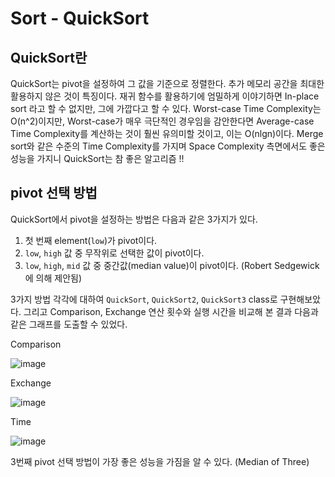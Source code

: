 # Sort - QuickSort

## QuickSort란

QuickSort는 pivot을 설정하여 그 값을 기준으로 정렬한다. 
추가 메모리 공간을 최대한 활용하지 않은 것이 특징이다. 
재귀 함수를 활용하기에 엄밀하게 이야기하면 In-place sort 라고 할 수 없지만, 그에 가깝다고 할 수 있다.
Worst-case Time Complexity는 O(n^2)이지만, Worst-case가 매우 극단적인 경우임을 감안한다면 
Average-case Time Complexity를 계산하는 것이 훨씬 유의미할 것이고, 이는 O(nlgn)이다.
Merge sort와 같은 수준의 Time Complexity를 가지며 Space Complexity 측면에서도 좋은 성능을 가지니 
QuickSort는 참 좋은 알고리즘 !!

## pivot 선택 방법

QuickSort에서 pivot을 설정하는 방법은 다음과 같은 3가지가 있다.

1. 첫 번째 element(`low`)가 pivot이다.
2. `low`, `high` 값 중 무작위로 선택한 값이 pivot이다.
3. `low`, `high`, `mid` 값 중 중간값(median value)이 pivot이다. (Robert Sedgewick에 의해 제안됨)

3가지 방법 각각에 대하여 `QuickSort`, `QuickSort2`, `QuickSort3` class로 구현해보았다.
그리고 Comparison, Exchange 연산 횟수와 실행 시간을 비교해 본 결과 다음과 같은 그래프를 도출할 수 있었다.

Comparison

![image](https://user-images.githubusercontent.com/22045163/95844387-d5932800-0d83-11eb-9f90-cbe70f2f6e31.png)

Exchange

![image](https://user-images.githubusercontent.com/22045163/95844415-dcba3600-0d83-11eb-8372-04c6078a8b8e.png)

Time

![image](https://user-images.githubusercontent.com/22045163/95844441-e348ad80-0d83-11eb-92b7-3f3391413918.png)

3번째 pivot 선택 방법이 가장 좋은 성능을 가짐을 알 수 있다. (Median of Three)
